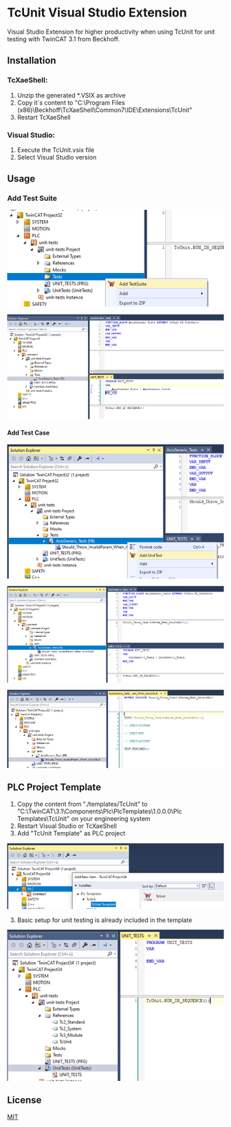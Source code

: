 # TcUnit Visual Studio Extension
Visual Studio Extension for higher productivity when using TcUnit for unit testing with TwinCAT 3.1 from Beckhoff.

## Installation

### TcXaeShell:
1. Unzip the generated *.VSIX as archive
2. Copy it´s content to "C:\Program Files (x86)\Beckhoff\TcXaeShell\Common7\IDE\Extensions\TcUnit" 
3. Restart TcXaeShell

### Visual Studio:
1. Execute the TcUnit.vsix file
2. Select Visual Studio version

## Usage

### Add Test Suite

![add test suite command](./assets/images/add-test-suite-command.png)

![add test suite result](./assets/images/add-test-suite-result.png)

#### Add Test Case

![add test case command](./assets/images/add-test-case-command.png)

![add test case result](./assets/images/add-test-case-result.png)

![add test case template](./assets/images/add-test-case-template.png)

## PLC Project Template

1. Copy the content from "./templates/TcUnit" to "C:\TwinCAT\3.1\Components\Plc\PlcTemplates\1.0.0.0\Plc Templates\TcUnit" on your engineering system
2. Restart Visual Studio or TcXaeShell
3. Add "TcUnit Template" as PLC project

![add tcunit template](./assets/images/add-tcunit-plc-template.png)

3. Basic setup for unit testing is already included in the template

![tcunit template](./assets/images/tcunit-plc-template.png)

## License
[MIT](./LICENSE.MD)